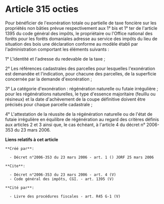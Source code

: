 # Article 315 octies

Pour bénéficier de l'exonération totale ou partielle de taxe foncière sur les propriétés non bâties prévue respectivement aux
1° bis et 1° ter de l'article 1395 du code général des impôts, le propriétaire ou l'Office national des forêts pour les
forêts domaniales adresse au service des impôts du lieu de situation des bois une déclaration conforme au modèle établi par
l'administration comportant les éléments suivants : 

1° L'identité et l'adresse du redevable de la taxe ; 

2° Les références cadastrales des parcelles pour lesquelles l'exonération est demandée et l'indication, pour chacune des
parcelles, de la superficie concernée par la demande d'exonération ; 

3° La catégorie d'exonération : régénération naturelle ou futaie irrégulière ; pour les régénérations naturelles, le type
d'essence majoritaire (feuillu ou résineux) et la date d'achèvement de la coupe définitive doivent être précisés pour chaque
parcelle cadastrale ; 

4° L'attestation de la réussite de la régénération naturelle ou de l'état de futaie irrégulière en équilibre de régénération
au regard des critères définis aux articles 2 et 3 ainsi que, le cas échéant, à l'article 4 du décret n° 2006-353 du 23 mars
2006.

**Liens relatifs à cet article**

	**Créé par**:

	  - Décret n°2006-353 du 23 mars 2006 - art. 1 () JORF 25 mars 2006

	**Cite**:

	  - Décret n°2006-353 du 23 mars 2006 - art. 4 (V)
	  - Code général des impôts, CGI. - art. 1395 (V)

	**Cité par**:

	  - Livre des procédures fiscales - art. R45 G-1 (V)
